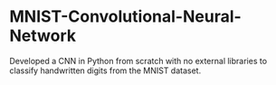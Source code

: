 # MNIST-Convolutional-Neural-Network
Developed a CNN in Python from scratch with no external libraries to classify handwritten digits from the MNIST dataset.

